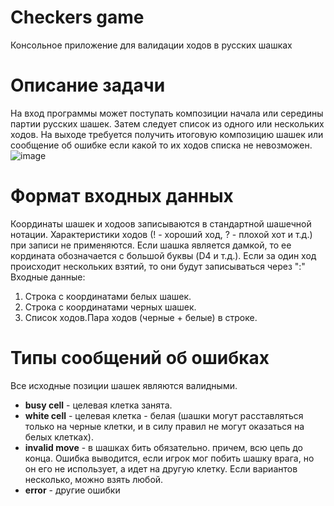 # Checkers game
Консольное приложение для валидации ходов в русских шашках
# Описание задачи 
На вход программы может поступать композиции начала или середины партии русских шашек. Затем следует список из одного или нескольких ходов. На выходе требуется получить итоговую композицию шашек или сообщение об ошибке если какой то их ходов списка не невозможен.
![image](https://user-images.githubusercontent.com/78054096/119276279-a2225100-bc22-11eb-8317-65e8cfc0ca5b.png)

# Формат входных данных 
Координаты шашек и ходоов записываются в стандартной шашечной нотации. Характеристики ходов (! - хороший ход, ? - плохой хот и т.д.) при записи не применяются. Если шашка является дамкой, то ее кордината обозначается с большой буквы (D4 и т.д.). Если за один ход происходит нескольких взятий, то они будут записываться через ":"
Входные данные:
1. Строка с координатами белых шашек.
2. Строка с координатами черных шашек.
3. Список ходов.Пара ходов (черные + белые) в строке.
# Типы сообщений об ошибках
Все исходные позиции шашек являются валидными.
 - **busy cell** - целевая клетка занята.
 - **white cell** - целевая клетка - белая (шашки могут расставляться только на черные клетки, и в силу правил не могут оказаться на белых клетках).
 - **invalid move** - в шашках бить обязательно. причем, всю цепь до конца. Ошибка выводится, если игрок мог побить шашку врага, но он его не использует, а идет на другую клетку. Если вариантов несколько, можно взять любой.
 - **error** - другие ошибки
